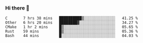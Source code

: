 ### Hi there 👋

<!--
**WShiBin/WShiBin** is a ✨ _special_ ✨ repository because its `README.md` (this file) appears on your GitHub profile.

Here are some ideas to get you started:

- 🔭 I’m currently working on ...
- 🌱 I’m currently learning ...
- 👯 I’m looking to collaborate on ...
- 🤔 I’m looking for help with ...
- 💬 Ask me about ...
- 📫 How to reach me: ...
- 😄 Pronouns: ...
- ⚡ Fun fact: ...
-->

<!--START_SECTION:waka-->
```text
C       7 hrs 38 mins   ██████████▒░░░░░░░░░░░░░░   41.25 % 
Other   6 hrs 20 mins   ████████▓░░░░░░░░░░░░░░░░   34.27 % 
CMake   1 hr 2 mins     █▒░░░░░░░░░░░░░░░░░░░░░░░   05.65 % 
Rust    59 mins         █▒░░░░░░░░░░░░░░░░░░░░░░░   05.36 % 
Bash    44 mins         █░░░░░░░░░░░░░░░░░░░░░░░░   04.03 % 
```
<!--END_SECTION:waka-->
